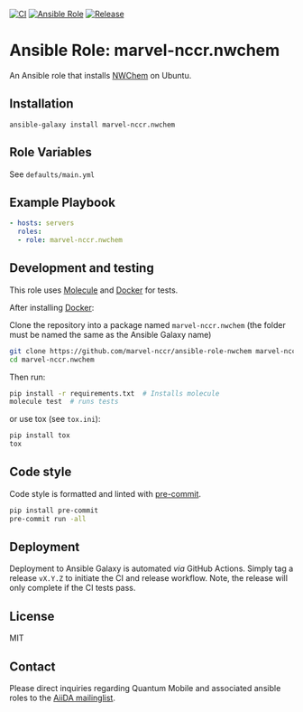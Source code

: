 [![CI](https://github.com/marvel-nccr/ansible-role-nwchem/workflows/CI/badge.svg)](https://github.com/marvel-nccr/ansible-role-nwchem/actions)
[![Ansible Role](https://img.shields.io/ansible/role/25521.svg)](https://galaxy.ansible.com/marvel-nccr/nwchem)
[![Release](https://img.shields.io/github/tag/marvel-nccr/ansible-role-nwchem.svg)](https://github.com/marvel-nccr/ansible-role-nwchem/releases)

# Ansible Role: marvel-nccr.nwchem

An Ansible role that installs [NWChem](https://github.com/nwchemgit/nwchem) on Ubuntu.

## Installation

`ansible-galaxy install marvel-nccr.nwchem`

## Role Variables

See `defaults/main.yml`

## Example Playbook

```yaml
- hosts: servers
  roles:
  - role: marvel-nccr.nwchem
```

## Development and testing

This role uses [Molecule](https://molecule.readthedocs.io/en/latest/#) and [Docker](https://www.docker.com/) for tests.

After installing [Docker](https://www.docker.com/):

Clone the repository into a package named `marvel-nccr.nwchem` (the folder must be named the same as the Ansible Galaxy name)

```bash
git clone https://github.com/marvel-nccr/ansible-role-nwchem marvel-nccr.nwchem
cd marvel-nccr.nwchem
```

Then run:

```bash
pip install -r requirements.txt  # Installs molecule
molecule test  # runs tests
```

or use tox (see `tox.ini`):

```bash
pip install tox
tox
```

## Code style

Code style is formatted and linted with [pre-commit](https://pre-commit.com/).

```bash
pip install pre-commit
pre-commit run -all
```

## Deployment

Deployment to Ansible Galaxy is automated *via* GitHub Actions.
Simply tag a release `vX.Y.Z` to initiate the CI and release workflow.
Note, the release will only complete if the CI tests pass.

## License

MIT

## Contact

Please direct inquiries regarding Quantum Mobile and associated ansible roles to the [AiiDA mailinglist](http://www.aiida.net/mailing-list/).

